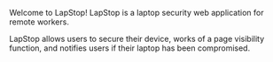 Welcome to LapStop!
LapStop is a laptop security web application for remote workers.

LapStop allows users to secure their device, works of a page visibility function, and notifies users if their laptop has been compromised.
